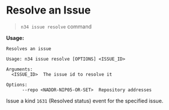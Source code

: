 # Resolve an Issue

> `n34 issue resolve` command

**Usage:**
```
Resolves an issue

Usage: n34 issue resolve [OPTIONS] <ISSUE_ID>

Arguments:
  <ISSUE_ID>  The issue id to resolve it

Options:
      --repo <NADDR-NIP05-OR-SET>  Repository addresses
```

Issue a kind `1631` (Resolved status) event for the specified issue.
